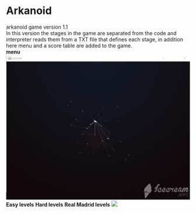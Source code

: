 # Arkanoid
arkanoid game version 1.1\
In this version the stages in the game are separated from the code and interpreter reads them from a TXT file that defines each stage, in addition here menu and a score table are added to the game.\
**menu**
![](git/menu.gif)
**Easy levels**
**Hard levels**
**Real Madrid levels**
![](git/RealMadrid.gif)

